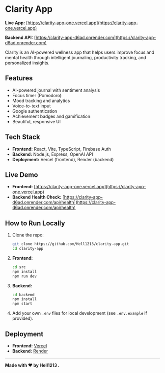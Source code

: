 # Clarity App

**Live App:** [https://clarity-app-one.vercel.app](https://clarity-app-one.vercel.app)

**Backend API:** [https://clarity-app-d6ad.onrender.com](https://clarity-app-d6ad.onrender.com)

Clarity is an AI-powered wellness app that helps users improve focus and mental health through intelligent journaling, productivity tracking, and personalized insights.

## Features

- AI-powered journal with sentiment analysis
- Focus timer (Pomodoro)
- Mood tracking and analytics
- Voice-to-text input
- Google authentication
- Achievement badges and gamification
- Beautiful, responsive UI

## Tech Stack

- **Frontend:** React, Vite, TypeScript, Firebase Auth
- **Backend:** Node.js, Express, OpenAI API
- **Deployment:** Vercel (frontend), Render (backend)

## Live Demo

- **Frontend:** [https://clarity-app-one.vercel.app](https://clarity-app-one.vercel.app)
- **Backend Health Check:** [https://clarity-app-d6ad.onrender.com/api/health](https://clarity-app-d6ad.onrender.com/api/health)

## How to Run Locally

1. Clone the repo:
   ```bash
   git clone https://github.com/Hell1213/clarity-app.git
   cd clarity-app
   ```
2. **Frontend:**
   ```bash
   cd src
   npm install
   npm run dev
   ```
3. **Backend:**
   ```bash
   cd backend
   npm install
   npm start
   ```
4. Add your own `.env` files for local development (see `.env.example` if provided).

## Deployment

- **Frontend:** [Vercel](https://vercel.com/)
- **Backend:** [Render](https://render.com/)

---

**Made with ❤️ by Hell1213 .**
